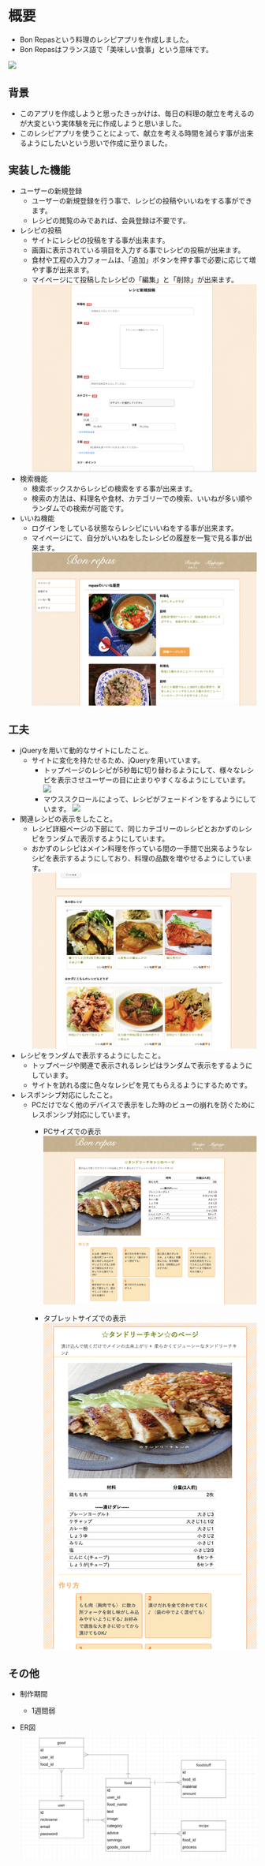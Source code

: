 # 概要
- Bon Repasという料理のレシピアプリを作成しました。
- Bon Repasはフランス語で「美味しい食事」という意味です。

![](app/assets/images/ss1.png)


## 背景
- このアプリを作成しようと思ったきっかけは、毎日の料理の献立を考えるのが大変という実体験を元に作成しようと思いました。
- このレシピアプリを使うことによって、献立を考える時間を減らす事が出来るようにしたいという思いで作成に至りました。


## 実装した機能
- ユーザーの新規登録
  - ユーザーの新規登録を行う事で、レシピの投稿やいいねをする事ができます。
  - レシピの閲覧のみであれば、会員登録は不要です。
- レシピの投稿
  - サイトにレシピの投稿をする事が出来ます。
  - 画面に表示されている項目を入力する事でレシピの投稿が出来ます。
  - 食材や工程の入力フォームは、「追加」ボタンを押す事で必要に応じて増やす事が出来ます。
  - マイページにて投稿したレシピの「編集」と「削除」が出来ます。
![](app/assets/images/ss5.png)
- 検索機能
  - 検索ボックスからレシピの検索をする事が出来ます。
  - 検索の方法は、料理名や食材、カテゴリーでの検索、いいねが多い順やランダムでの検索が可能です。
- いいね機能
  - ログインをしている状態ならレシピにいいねをする事が出来ます。
  - マイページにて、自分がいいねをしたレシピの履歴を一覧で見る事が出来ます。
![](app/assets/images/ss6.png)


## 工夫
- jQueryを用いて動的なサイトにしたこと。
  - サイトに変化を持たせるため、jQueryを用いています。
    - トップページのレシピが5秒毎に切り替わるようにして、様々なレシピを表示させユーザーの目に止まりやすくなるようにしています。
![](app/assets/images/ss2.gif)  
    - マウススクロールによって、レシピがフェードインをするようにしています。
![](app/assets/images/ss7.gif)
- 関連レシピの表示をしたこと。
  - レシピ詳細ページの下部にて、同じカテゴリーのレシピとおかずのレシピをランダムで表示するようにしています。
  - おかずのレシピはメイン料理を作っている間の一手間で出来るようなレシピを表示するようにしており、料理の品数を増やせるようにしています。
![](app/assets/images/ss9.png)
- レシピをランダムで表示するようにしたこと。
  - トップページや関連で表示されるレシピはランダムで表示をするようにしています。
  - サイトを訪れる度に色々なレシピを見てもらえるようにするためです。
- レスポンシブ対応にしたこと。
  - PCだけでなく他のデバイスで表示をした時のビューの崩れを防ぐためにレスポンシブ対応にしています。
    - PCサイズでの表示
![](app/assets/images/ss3.png)

    - タブレットサイズでの表示
![](app/assets/images/ss4.png)


## その他
- 制作期間
  - 1週間弱

- ER図
![](app/assets/images/ss8.png)

